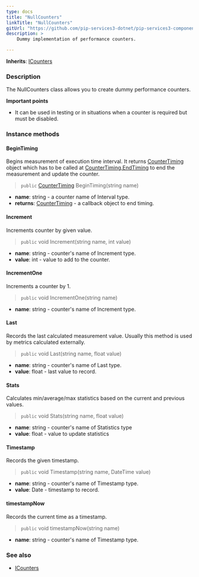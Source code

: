 ```yaml
---
type: docs
title: "NullCounters"
linkTitle: "NullCounters"
gitUrl: "https://github.com/pip-services3-dotnet/pip-services3-components-dotnet"
description: >
    Dummy implementation of performance counters.

---
```


**Inherits**: [ICounters](../icounters)

### Description

The NullCounters class allows you to create dummy performance counters.

**Important points**

- It can be used in testing or in situations when a counter is required but must be disabled.

### Instance methods

#### BeginTiming
Begins measurement of execution time interval.
It returns [CounterTiming](../counter_timing) object which has to be called at
[CounterTiming.EndTiming](../counter_timing/#endtiming) to end the measurement and update the counter.

> `public` [CounterTiming](../counter_timing) BeginTiming(string name)

- **name**: string - a counter name of Interval type.
- **returns**: [CounterTiming](../counter_timing) - a callback object to end timing.


#### Increment
Increments counter by given value.

> `public` void Increment(string name, int value)

- **name**: string - counter's name of Increment type.
- **value**: int - value to add to the counter.

#### IncrementOne
Increments a counter by 1.

> `public` void IncrementOne(string name)

- **name**: string - counter's name of Increment type.


#### Last
Records the last calculated measurement value.
Usually this method is used by metrics calculated externally.

> `public` void Last(string name, float value)

- **name**: string - counter's name of Last type.
- **value**: float - last value to record.


#### Stats
Calculates min/average/max statistics based on the current and previous values.

> `public` void Stats(string name, float value)

- **name**: string - counter's name of Statistics type
- **value**: float - value to update statistics


#### Timestamp
Records the given timestamp.

> `public` void Timestamp(string name, DateTime value)

- **name**: string - counter's name of Timestamp type.
- **value**: Date - timestamp to record.


#### timestampNow
Records the current time as a timestamp.

> `public` void timestampNow(string name)

- **name**: string - counter's name of Timestamp type.

### See also 

- [ICounters](../icounters)
